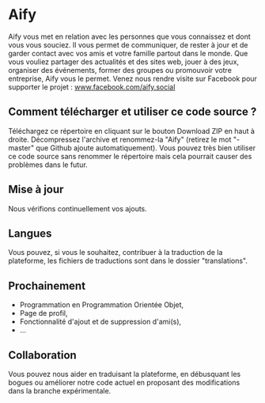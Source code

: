 # Aify
Aify vous met en relation avec les personnes que vous connaissez et dont vous vous souciez.
Il vous permet de communiquer, de rester à jour et de garder contact avec vos amis et votre famille partout dans le monde. Que vous vouliez partager des actualités et des sites web, jouer à des jeux, organiser des événements, former des groupes ou promouvoir votre entreprise, Aify vous le permet.
Venez nous rendre visite sur Facebook pour supporter le projet : www.facebook.com/aify.social

## Comment télécharger et utiliser ce code source ?
Téléchargez ce répertoire en cliquant sur le bouton Download ZIP en haut à droite. Décompressez l'archive et renommez-la "Aify" (retirez le mot "-master" que Github ajoute automatiquement). Vous pouvez très bien utiliser ce code source sans renommer le répertoire mais cela pourrait causer des problèmes dans le futur.

## Mise à jour
Nous vérifions continuellement vos ajouts.

## Langues
Vous pouvez, si vous le souhaitez, contribuer à la traduction de la plateforme, les fichiers de traductions sont dans le dossier "translations".

## Prochainement
- Programmation en Programmation Orientée Objet,
- Page de profil,
- Fonctionnalité d'ajout et de suppression d'ami(s),
- ...

## Collaboration
Vous pouvez nous aider en traduisant la plateforme, en débusquant les bogues ou améliorer notre code actuel en proposant des modifications dans la branche expérimentale.

